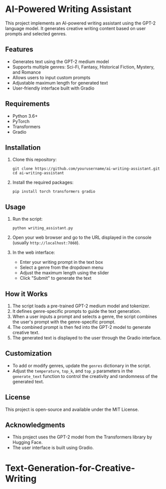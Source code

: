# AI-Powered Writing Assistant

This project implements an AI-powered writing assistant using the GPT-2 language model. It generates creative writing content based on user prompts and selected genres.

## Features

- Generates text using the GPT-2 medium model
- Supports multiple genres: Sci-Fi, Fantasy, Historical Fiction, Mystery, and Romance
- Allows users to input custom prompts
- Adjustable maximum length for generated text
- User-friendly interface built with Gradio

## Requirements

- Python 3.6+
- PyTorch
- Transformers
- Gradio

## Installation

1. Clone this repository:
   ```
   git clone https://github.com/yourusername/ai-writing-assistant.git
   cd ai-writing-assistant
   ```

2. Install the required packages:
   ```
   pip install torch transformers gradio
   ```

## Usage

1. Run the script:
   ```
   python writing_assistant.py
   ```

2. Open your web browser and go to the URL displayed in the console (usually `http://localhost:7860`).

3. In the web interface:
   - Enter your writing prompt in the text box
   - Select a genre from the dropdown menu
   - Adjust the maximum length using the slider
   - Click "Submit" to generate the text

## How it Works

1. The script loads a pre-trained GPT-2 medium model and tokenizer.
2. It defines genre-specific prompts to guide the text generation.
3. When a user inputs a prompt and selects a genre, the script combines the user's prompt with the genre-specific prompt.
4. The combined prompt is then fed into the GPT-2 model to generate creative text.
5. The generated text is displayed to the user through the Gradio interface.

## Customization

- To add or modify genres, update the `genres` dictionary in the script.
- Adjust the `temperature`, `top_k`, and `top_p` parameters in the `generate_text` function to control the creativity and randomness of the generated text.

## License

This project is open-source and available under the MIT License.

## Acknowledgments

- This project uses the GPT-2 model from the Transformers library by Hugging Face.
- The user interface is built using Gradio.

# Text-Generation-for-Creative-Writing